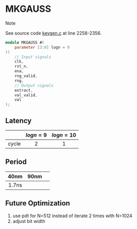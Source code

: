 # MKGAUSS

> [!NOTE]  
> See source code [keygen.c](/software/keygen.c#L2258) at line 2258-2356.


``` verilog
module MKGAUSS #(
    parameter [3:0] logn = 9
)( 
    // Input signals
    clk,
    rst_n,
    ena,
    rng_valid,
    rng,
    // Output signals
    extract,
    val_valid,
    val
);
```

## Latency
|       | $logn=9$ | $logn=10$ |
|:------|:--------:|:---------:|
| cycle |     2    |     1     |

## Period
| 40nm  | 90nm  |       |
|:-----:|:-----:|:-----:|
| 1.7ns |       |       |

## Future Optimization
1. use pdt for N=512 instead of iterate 2 times with N=1024
2. adjust bit width